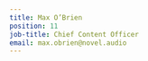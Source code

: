 ```yaml
---
title: Max O’Brien
position: 11
job-title: Chief Content Officer
email: max.obrien@novel.audio
---
```


